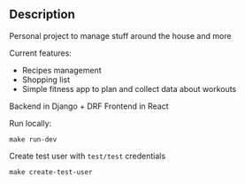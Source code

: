 ## Description
Personal project to manage stuff around the house and more

Current features:
 - Recipes management
 - Shopping list
 - Simple fitness app to plan and collect data about workouts

Backend in Django + DRF
Frontend in React

Run locally:
```
make run-dev
```

Create test user with `test/test` credentials
```
make create-test-user
```
